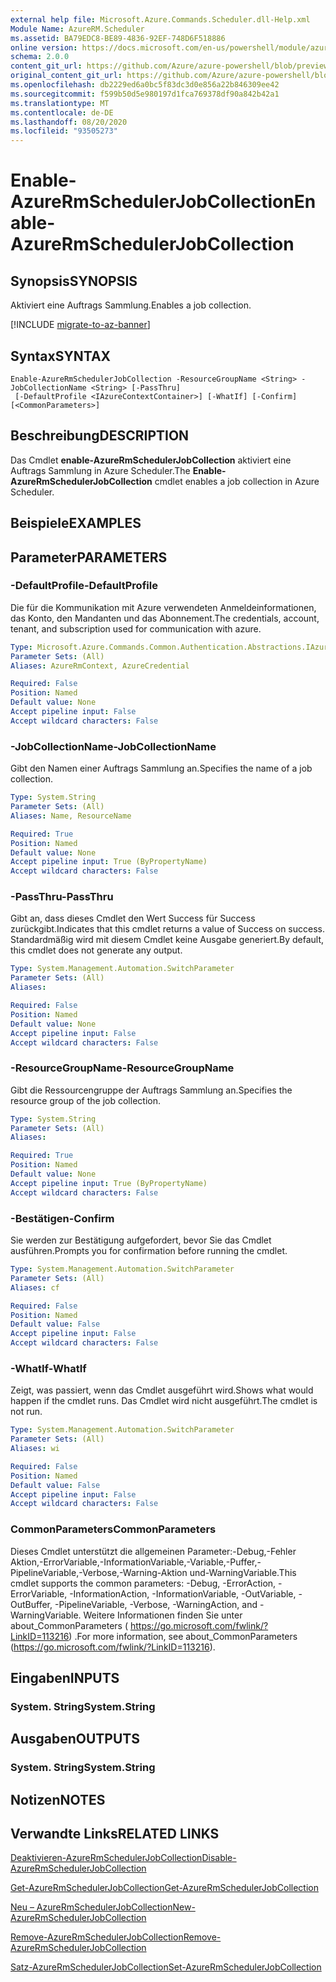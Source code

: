 ```yaml
---
external help file: Microsoft.Azure.Commands.Scheduler.dll-Help.xml
Module Name: AzureRM.Scheduler
ms.assetid: BA79EDC8-BE89-4836-92EF-748D6F518886
online version: https://docs.microsoft.com/en-us/powershell/module/azurerm.scheduler/enable-azurermschedulerjobcollection
schema: 2.0.0
content_git_url: https://github.com/Azure/azure-powershell/blob/preview/src/ResourceManager/Scheduler/Commands.Scheduler/help/Enable-AzureRmSchedulerJobCollection.md
original_content_git_url: https://github.com/Azure/azure-powershell/blob/preview/src/ResourceManager/Scheduler/Commands.Scheduler/help/Enable-AzureRmSchedulerJobCollection.md
ms.openlocfilehash: db2229ed6a0bc5f83dc3d0e856a22b846309ee42
ms.sourcegitcommit: f599b50d5e980197d1fca769378df90a842b42a1
ms.translationtype: MT
ms.contentlocale: de-DE
ms.lasthandoff: 08/20/2020
ms.locfileid: "93505273"
---
```

# <span data-ttu-id="c1d10-101">Enable-AzureRmSchedulerJobCollection</span><span class="sxs-lookup"><span data-stu-id="c1d10-101">Enable-AzureRmSchedulerJobCollection</span></span>

## <span data-ttu-id="c1d10-102">Synopsis</span><span class="sxs-lookup"><span data-stu-id="c1d10-102">SYNOPSIS</span></span>
<span data-ttu-id="c1d10-103">Aktiviert eine Auftrags Sammlung.</span><span class="sxs-lookup"><span data-stu-id="c1d10-103">Enables a job collection.</span></span>

[!INCLUDE [migrate-to-az-banner](../../includes/migrate-to-az-banner.md)]

## <span data-ttu-id="c1d10-104">Syntax</span><span class="sxs-lookup"><span data-stu-id="c1d10-104">SYNTAX</span></span>

```
Enable-AzureRmSchedulerJobCollection -ResourceGroupName <String> -JobCollectionName <String> [-PassThru]
 [-DefaultProfile <IAzureContextContainer>] [-WhatIf] [-Confirm] [<CommonParameters>]
```

## <span data-ttu-id="c1d10-105">Beschreibung</span><span class="sxs-lookup"><span data-stu-id="c1d10-105">DESCRIPTION</span></span>
<span data-ttu-id="c1d10-106">Das Cmdlet **enable-AzureRmSchedulerJobCollection** aktiviert eine Auftrags Sammlung in Azure Scheduler.</span><span class="sxs-lookup"><span data-stu-id="c1d10-106">The **Enable-AzureRmSchedulerJobCollection** cmdlet enables a job collection in Azure Scheduler.</span></span>

## <span data-ttu-id="c1d10-107">Beispiele</span><span class="sxs-lookup"><span data-stu-id="c1d10-107">EXAMPLES</span></span>

## <span data-ttu-id="c1d10-108">Parameter</span><span class="sxs-lookup"><span data-stu-id="c1d10-108">PARAMETERS</span></span>

### <span data-ttu-id="c1d10-109">-DefaultProfile</span><span class="sxs-lookup"><span data-stu-id="c1d10-109">-DefaultProfile</span></span>
<span data-ttu-id="c1d10-110">Die für die Kommunikation mit Azure verwendeten Anmeldeinformationen, das Konto, den Mandanten und das Abonnement.</span><span class="sxs-lookup"><span data-stu-id="c1d10-110">The credentials, account, tenant, and subscription used for communication with azure.</span></span>

```yaml
Type: Microsoft.Azure.Commands.Common.Authentication.Abstractions.IAzureContextContainer
Parameter Sets: (All)
Aliases: AzureRmContext, AzureCredential

Required: False
Position: Named
Default value: None
Accept pipeline input: False
Accept wildcard characters: False
```

### <span data-ttu-id="c1d10-111">-JobCollectionName</span><span class="sxs-lookup"><span data-stu-id="c1d10-111">-JobCollectionName</span></span>
<span data-ttu-id="c1d10-112">Gibt den Namen einer Auftrags Sammlung an.</span><span class="sxs-lookup"><span data-stu-id="c1d10-112">Specifies the name of a job collection.</span></span>

```yaml
Type: System.String
Parameter Sets: (All)
Aliases: Name, ResourceName

Required: True
Position: Named
Default value: None
Accept pipeline input: True (ByPropertyName)
Accept wildcard characters: False
```

### <span data-ttu-id="c1d10-113">-PassThru</span><span class="sxs-lookup"><span data-stu-id="c1d10-113">-PassThru</span></span>
<span data-ttu-id="c1d10-114">Gibt an, dass dieses Cmdlet den Wert Success für Success zurückgibt.</span><span class="sxs-lookup"><span data-stu-id="c1d10-114">Indicates that this cmdlet returns a value of Success on success.</span></span>
<span data-ttu-id="c1d10-115">Standardmäßig wird mit diesem Cmdlet keine Ausgabe generiert.</span><span class="sxs-lookup"><span data-stu-id="c1d10-115">By default, this cmdlet does not generate any output.</span></span>

```yaml
Type: System.Management.Automation.SwitchParameter
Parameter Sets: (All)
Aliases:

Required: False
Position: Named
Default value: None
Accept pipeline input: False
Accept wildcard characters: False
```

### <span data-ttu-id="c1d10-116">-ResourceGroupName</span><span class="sxs-lookup"><span data-stu-id="c1d10-116">-ResourceGroupName</span></span>
<span data-ttu-id="c1d10-117">Gibt die Ressourcengruppe der Auftrags Sammlung an.</span><span class="sxs-lookup"><span data-stu-id="c1d10-117">Specifies the resource group of the job collection.</span></span>

```yaml
Type: System.String
Parameter Sets: (All)
Aliases:

Required: True
Position: Named
Default value: None
Accept pipeline input: True (ByPropertyName)
Accept wildcard characters: False
```

### <span data-ttu-id="c1d10-118">-Bestätigen</span><span class="sxs-lookup"><span data-stu-id="c1d10-118">-Confirm</span></span>
<span data-ttu-id="c1d10-119">Sie werden zur Bestätigung aufgefordert, bevor Sie das Cmdlet ausführen.</span><span class="sxs-lookup"><span data-stu-id="c1d10-119">Prompts you for confirmation before running the cmdlet.</span></span>

```yaml
Type: System.Management.Automation.SwitchParameter
Parameter Sets: (All)
Aliases: cf

Required: False
Position: Named
Default value: False
Accept pipeline input: False
Accept wildcard characters: False
```

### <span data-ttu-id="c1d10-120">-WhatIf</span><span class="sxs-lookup"><span data-stu-id="c1d10-120">-WhatIf</span></span>
<span data-ttu-id="c1d10-121">Zeigt, was passiert, wenn das Cmdlet ausgeführt wird.</span><span class="sxs-lookup"><span data-stu-id="c1d10-121">Shows what would happen if the cmdlet runs.</span></span>
<span data-ttu-id="c1d10-122">Das Cmdlet wird nicht ausgeführt.</span><span class="sxs-lookup"><span data-stu-id="c1d10-122">The cmdlet is not run.</span></span>

```yaml
Type: System.Management.Automation.SwitchParameter
Parameter Sets: (All)
Aliases: wi

Required: False
Position: Named
Default value: False
Accept pipeline input: False
Accept wildcard characters: False
```

### <span data-ttu-id="c1d10-123">CommonParameters</span><span class="sxs-lookup"><span data-stu-id="c1d10-123">CommonParameters</span></span>
<span data-ttu-id="c1d10-124">Dieses Cmdlet unterstützt die allgemeinen Parameter:-Debug,-Fehler Aktion,-ErrorVariable,-InformationVariable,-Variable,-Puffer,-PipelineVariable,-Verbose,-Warning-Aktion und-WarningVariable.</span><span class="sxs-lookup"><span data-stu-id="c1d10-124">This cmdlet supports the common parameters: -Debug, -ErrorAction, -ErrorVariable, -InformationAction, -InformationVariable, -OutVariable, -OutBuffer, -PipelineVariable, -Verbose, -WarningAction, and -WarningVariable.</span></span> <span data-ttu-id="c1d10-125">Weitere Informationen finden Sie unter about_CommonParameters ( https://go.microsoft.com/fwlink/?LinkID=113216) .</span><span class="sxs-lookup"><span data-stu-id="c1d10-125">For more information, see about_CommonParameters (https://go.microsoft.com/fwlink/?LinkID=113216).</span></span>

## <span data-ttu-id="c1d10-126">Eingaben</span><span class="sxs-lookup"><span data-stu-id="c1d10-126">INPUTS</span></span>

### <span data-ttu-id="c1d10-127">System. String</span><span class="sxs-lookup"><span data-stu-id="c1d10-127">System.String</span></span>

## <span data-ttu-id="c1d10-128">Ausgaben</span><span class="sxs-lookup"><span data-stu-id="c1d10-128">OUTPUTS</span></span>

### <span data-ttu-id="c1d10-129">System. String</span><span class="sxs-lookup"><span data-stu-id="c1d10-129">System.String</span></span>

## <span data-ttu-id="c1d10-130">Notizen</span><span class="sxs-lookup"><span data-stu-id="c1d10-130">NOTES</span></span>

## <span data-ttu-id="c1d10-131">Verwandte Links</span><span class="sxs-lookup"><span data-stu-id="c1d10-131">RELATED LINKS</span></span>

[<span data-ttu-id="c1d10-132">Deaktivieren-AzureRmSchedulerJobCollection</span><span class="sxs-lookup"><span data-stu-id="c1d10-132">Disable-AzureRmSchedulerJobCollection</span></span>](./Disable-AzureRmSchedulerJobCollection.md)

[<span data-ttu-id="c1d10-133">Get-AzureRmSchedulerJobCollection</span><span class="sxs-lookup"><span data-stu-id="c1d10-133">Get-AzureRmSchedulerJobCollection</span></span>](./Get-AzureRmSchedulerJobCollection.md)

[<span data-ttu-id="c1d10-134">Neu – AzureRmSchedulerJobCollection</span><span class="sxs-lookup"><span data-stu-id="c1d10-134">New-AzureRmSchedulerJobCollection</span></span>](./New-AzureRmSchedulerJobCollection.md)

[<span data-ttu-id="c1d10-135">Remove-AzureRmSchedulerJobCollection</span><span class="sxs-lookup"><span data-stu-id="c1d10-135">Remove-AzureRmSchedulerJobCollection</span></span>](./Remove-AzureRmSchedulerJobCollection.md)

[<span data-ttu-id="c1d10-136">Satz-AzureRmSchedulerJobCollection</span><span class="sxs-lookup"><span data-stu-id="c1d10-136">Set-AzureRmSchedulerJobCollection</span></span>](./Set-AzureRmSchedulerJobCollection.md)


